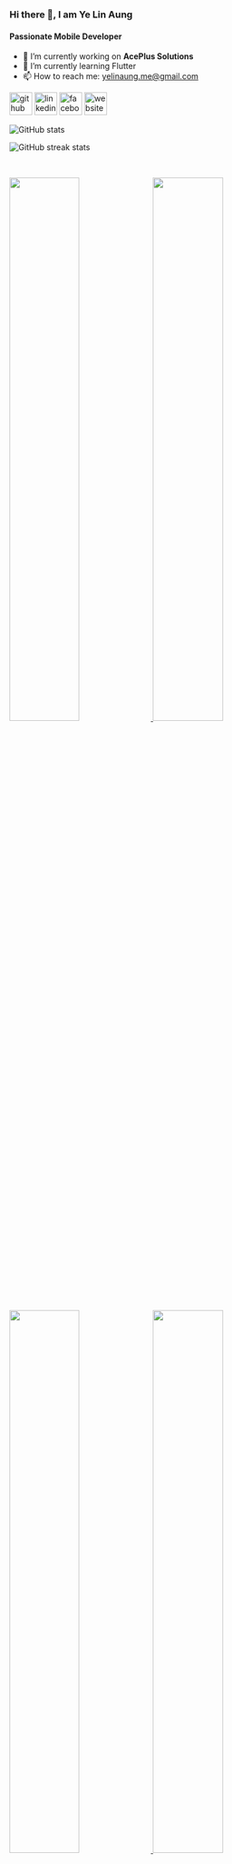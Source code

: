 ### Hi there 👋, I am Ye Lin Aung
#### Passionate Mobile Developer

- 🔭 I’m currently working on **AcePlus Solutions** 
- 🌱 I’m currently learning Flutter
- 📫 How to reach me: yelinaung.me@gmail.com 


[<img src='https://cdn.jsdelivr.net/npm/simple-icons@3.0.1/icons/github.svg' alt='github' height='40'>](https://github.com/aungyelin)  [<img src='https://cdn.jsdelivr.net/npm/simple-icons@3.0.1/icons/linkedin.svg' alt='linkedin' height='40'>](https://www.linkedin.com/in/aungyelin/)  [<img src='https://cdn.jsdelivr.net/npm/simple-icons@3.0.1/icons/facebook.svg' alt='facebook' height='40'>](https://www.facebook.com/yelinaung.me)  [<img src='https://cdn.jsdelivr.net/npm/simple-icons@3.0.1/icons/icloud.svg' alt='website' height='40'>](https://yelinaung.site)  

![GitHub stats](https://github-readme-stats.vercel.app/api?username=aungyelin&show_icons=true&count_private=true)  

![GitHub streak stats](https://github-readme-streak-stats.herokuapp.com/?user=aungyelin)

<br/>
<p align="left">
  <a href="https://abhigyantrips.dev/">
  <img width="49.5%" src="https://github-readme-stats.vercel.app/api?username=aungyelin&show_icons=true&count_private=true" />
    <img width="49.5%" src="https://github-readme-streak-stats.herokuapp.com/?user=aungyelin" />
  </a>
</p>
<br>
<br/>
<p align="left">
  <a href="https://abhigyantrips.dev/">
  <img width="49.5%" src="https://github-readme-stats.vercel.app/api?username=aungyelin&show_icons=true&theme=gruvbox&hide_border=true" />
    <img width="49.5%" src="https://github-readme-streak-stats.herokuapp.com/?user=aungyelin&theme=gruvbox&hide_border=true" />
  </a>
</p>
<br>
